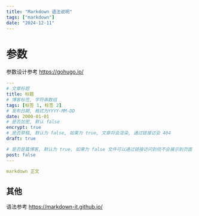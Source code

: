 ```yaml
---
title: "Markdown 语法说明"
tags: ["markdown"]
date: "2024-12-11"
---
```


# 参数

参数设计参考 <https://gohugo.io/>

```yaml
---
# 文章标题
title: 标题
# 博客标签, 字符串数组
tags: [标签 1, 标签 2]
# 发布日期, 格式为YYYY-MM-DD
date: 2000-01-01
# 是否加密, 默认 false
encrypt: true
# 是否草稿, 默认为 false, 如果为 true, 文章将会渲染, 通过链接访会 404
draft: true

# 是否是篇博客, 默认为 true, 如果为 false 文件可以通过链接访问到但不会展示到页面
post: false
---

markdown 正文
```

## 其他

语法参考 <https://markdown-it.github.io/>
